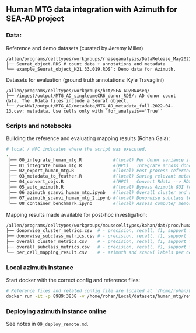 ## Human MTG data integration with Azimuth for SEA-AD project



### Data:
Reference and demo datasets (curated by Jeremy Miller)
``` 
/allen/programs/celltypes/workgroups/rnaseqanalysis/DataRelease_May2022/human_MTG_reference/Azimuth_files/
├── Seurat_object.RDS # count data + annotations and metadata
└── example_Seurat_object_H21.33.019.RDS`: Demo data for Azimuth.
```
 Datasets for evaluation (ground truth annotations: Kyle Travaglini)
 ```
 /allen/programs/celltypes/workgroups/hct/SEA-AD/RNAseq/
├── /ingest/output/MTG_AD_singleomeCR6_donor_RDS/: AD donor count data. The .Rdata files include a Seurat object.
└── /scANVI/output/MTG_AD/metadata/MTG_AD_metadata_full.2022-04-13.csv: metadata. Use cells only with `for_analysis=='True'`
```

### Scripts and notebooks
Building the reference and evaluating mapping results (Rohan Gala):
```bash
# local / HPC indicates where the script was executed. 
.
 ├── 00_integrate_human_mtg.R            #(local) Per donor variance stabilization
 ├── 01_integrate_human_mtg.R            #(HPC)   Integrate across donors
 ├── 02_export_human_mtg.R               #(local) Post process reference files 
 ├── 03_metadata_to_feather.R            #(local) Saving relevant metadata for fast read operation
 ├── 04_convert_objs.R                   #(HPC)   Convert Rdata --> RDS for lower memory footprint
 ├── 05_auto_azimuth.R                   #(local) Bypass Azimuth GUI for evaluation datasets
 ├── 06_azimuth_scanvi_human_mtg.ipynb   #(local) Overall cluster and subclass level precision-recall plots
 ├── 07_azimuth_scanvi_human_mtg_2.ipynb #(local) Donorwise subclass level precision-recall plots
 └── 08_container_benchmark.ipynb        #(local) Assess compute/ memory/network footprint intended use case
```

Mapping results made available for post-hoc investigation:
```bash
/allen/programs/celltypes/workgroups/mousecelltypes/Rohan/dat/proc/human_mtg_azimuth_eval/
├── donorwise_cluster_metrics.csv  # - precision, recall, f1, support for each donor
├── donorwise_subclass_metrics.csv # - precision, recall, f1, support for each donor
├── overall_cluster_metrics.csv    # - precision, recall, f1, support for pooled donors
├── overall_subclass_metrics.csv   # - precision, recall, f1, support for pooled donors
└── per_cell_mapping_result.csv    # - azimuth and scanvi labels per cell for cluster and subclass. 
```

### Local azimuth instance

Start docker with the correct config and reference files:
```bash
# Reference files and related config file are located at `/home/rohan/Local/datasets/human_mtg/ref_proc/`
docker run -it -p 8989:3838 -v /home/rohan/Local/datasets/human_mtg/ref_proc/:/reference_data/:ro azimuth R -e "Azimuth::AzimuthApp(config = '/reference_data/config.json')"
```

### Deploying azimuth instance online

See notes in `09_deploy_remote.md`.
